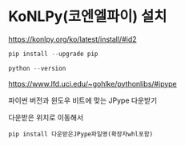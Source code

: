 
# KoNLPy(코엔엘파이) 설치

https://konlpy.org/ko/latest/install/#id2

```py
pip install --upgrade pip
```
```py
python --version
```

https://www.lfd.uci.edu/~gohlke/pythonlibs/#jpype

파이썬 버전과 윈도우 비트에 맞는 JPype 다운받기

다운받은 위치로 이동해서 
```
pip install 다운받은JPype파일명(확장자whl포함)
```